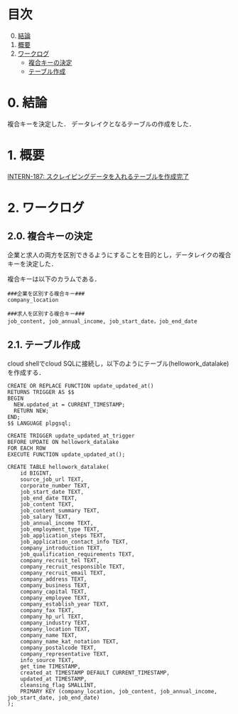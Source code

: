 # 目次

0. [結論](#結論)
1. [概要](#概要)
2. [ワークログ](#ワークログ)
    - [複合キーの決定](#複合キーの決定)
    - [テーブル作成](#テーブル作成)

# 0. 結論
複合キーを決定した．
データレイクとなるテーブルの作成をした．

# 1. 概要
[INTERN-187: スクレイピングデータを入れるテーブルを作成完了](https://pantarhei-hub.atlassian.net/browse/INTERN-187)
 

# 2. ワークログ
## 2.0. 複合キーの決定
企業と求人の両方を区別できるようにすることを目的とし，データレイクの複合キーを決定した．

複合キーは以下のカラムである．

```
###企業を区別する複合キー###
company_location

###求人を区別する複合キー###
job_content, job_annual_income, job_start_date，job_end_date
```

## 2.1. テーブル作成
cloud shellでcloud SQLに接続し，以下のようにテーブル(hellowork_datalake)を作成する．

```
CREATE OR REPLACE FUNCTION update_updated_at()
RETURNS TRIGGER AS $$
BEGIN
  NEW.updated_at = CURRENT_TIMESTAMP;
  RETURN NEW;
END;
$$ LANGUAGE plpgsql;

CREATE TRIGGER update_updated_at_trigger
BEFORE UPDATE ON hellowork_datalake
FOR EACH ROW
EXECUTE FUNCTION update_updated_at();

CREATE TABLE hellowork_datalake(
    id BIGINT,
    source_job_url TEXT,
    corporate_number TEXT,
    job_start_date TEXT,
    job_end_date TEXT,
    job_content TEXT,
    job_content_summary TEXT,
    job_salary TEXT,
    job_annual_income TEXT,
    job_employment_type TEXT,
    job_application_steps TEXT,
    job_application_contact_info TEXT,
    company_introduction TEXT,
    job_qualification_requirements TEXT,
    company_recruit_tel TEXT,
    company_recruit_responsible TEXT,
    company_recruit_email TEXT,
    company_address TEXT,
    company_business TEXT,
    company_capital TEXT,
    company_employee TEXT,
    company_establish_year TEXT,
    company_fax TEXT,
    company_hp_url TEXT,
    company_industry TEXT,
    company_location TEXT,
    company_name TEXT,
    company_name_kat_notation TEXT,
    company_postalcode TEXT,
    company_representative TEXT,
    info_source TEXT,
    get_time TIMESTAMP,
    created_at TIMESTAMP DEFAULT CURRENT_TIMESTAMP,
    updated_at TIMESTAMP,
    cleansing_flag SMALLINT,
    PRIMARY KEY (company_location, job_content, job_annual_income, job_start_date, job_end_date)
);
```
